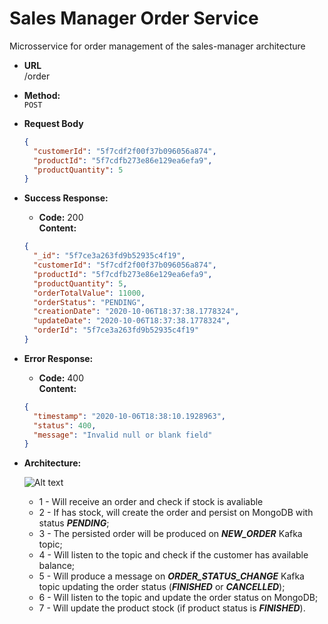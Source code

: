 # Sales Manager Order Service

Microsservice for order management of the sales-manager architecture

* **URL**\
/order

* **Method:**\
 `POST`
 
 *  **Request Body**
    ```json
    {
      "customerId": "5f7cdf2f00f37b096056a874",
      "productId": "5f7cdfb273e86e129ea6efa9",
      "productQuantity": 5
    }
    ```
 * **Success Response:**
 
    * **Code:** 200 <br />
        **Content:**
    ```json
    {
      "_id": "5f7ce3a263fd9b52935c4f19",
      "customerId": "5f7cdf2f00f37b096056a874",
      "productId": "5f7cdfb273e86e129ea6efa9",
      "productQuantity": 5,
      "orderTotalValue": 11000,
      "orderStatus": "PENDING",
      "creationDate": "2020-10-06T18:37:38.1778324",
      "updateDate": "2020-10-06T18:37:38.1778324",
      "orderId": "5f7ce3a263fd9b52935c4f19"
    }
    ```
    
* **Error Response:**

    * **Code:** 400 <br />
        **Content:** 
    ```json
    {
      "timestamp": "2020-10-06T18:38:10.1928963",
      "status": 400,
      "message": "Invalid null or blank field"
    }
    ```
  
* **Architecture:**
 
    ![Alt text](https://user-images.githubusercontent.com/51386403/95261158-45436900-0800-11eb-9b10-ec7bfe7cd371.png "Architecture")
    * 1 - Will receive an order and check if stock is avaliable
    * 2 - If has stock, will create the order and persist on MongoDB with status ***PENDING***;
    * 3 - The persisted order will be produced on ***NEW_ORDER*** Kafka topic;
    * 4 - Will listen to the topic and check if the customer has available balance;
    * 5 - Will produce a message on ***ORDER_STATUS_CHANGE*** Kafka topic updating the order status (***FINISHED*** or ***CANCELLED***);
    * 6 - Will listen to the topic and update the order status on MongoDB;
    * 7 - Will update the product stock (if product status is ***FINISHED***).